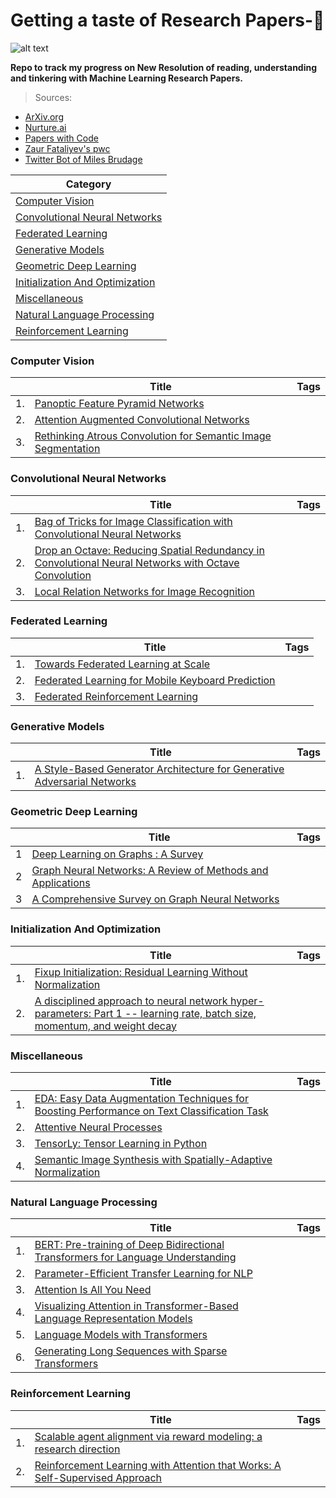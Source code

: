 # **Getting a taste of Research Papers-💯**

![alt text](https://encrypted-tbn0.gstatic.com/images?q=tbn:ANd9GcQzoY5RWPO4HIgxfyVnb4ZEUONYkBD7g6JOhxmnfjkGlKoAeZYSEQ)

**Repo to track my progress on New Resolution of reading, understanding and tinkering with Machine Learning Research Papers.**

>Sources:<br/>
* [ArXiv.org](https://arxiv.org)<br/>
* [Nurture.ai](http://nurture.ai)<br/>
* [Papers with Code](https://paperswithcode.com)<br/>
* [Zaur Fataliyev's pwc](https://github.com/zziz/pwc)<br/>
* [Twitter Bot of Miles Brudage](https://twitter.com/BrundageBot)</br>




|Category  |
|---       |
|[Computer Vision](#computer-vision)|
|[Convolutional Neural Networks](#convolutional-neural-networks)|
|[Federated Learning](#federated-learning)|
|[Generative Models](#generative-models)|
|[Geometric Deep Learning](#geometric-deep-learning) | 
|[Initialization And Optimization](#initialization-and-optimization) |
|[Miscellaneous](#miscellaneous)|
|[Natural Language Processing](#natural-language-processing)|
|[Reinforcement Learning](#reinforcement-learning)|


### Computer Vision
||Title|Tags|
|---|---|---|
|1.|[Panoptic Feature Pyramid Networks](https://arxiv.org/pdf/1901.02446.pdf)| 
|2.|[Attention Augmented Convolutional Networks](https://arxiv.org/pdf/1904.09925.pdf)
|3.|[Rethinking Atrous Convolution for Semantic Image Segmentation](https://arxiv.org/pdf/1706.05587.pdf)

### Convolutional Neural Networks
||Title |Tags|
|---|---|---|
|1.|[Bag of Tricks for Image Classification with Convolutional Neural Networks](https://arxiv.org/pdf/1812.01187.pdf)| 
|2.|[Drop an Octave: Reducing Spatial Redundancy in Convolutional Neural Networks with Octave Convolution](https://arxiv.org/pdf/1904.05049.pdf)|
|3.|[Local Relation Networks for Image Recognition](https://arxiv.org/pdf/1904.11491.pdf)|

### Federated Learning
||Title |Tags|
|---|---|---|
|1.|[Towards Federated Learning at Scale](https://arxiv.org/pdf/1902.01046.pdf)||
|2.|[Federated Learning for Mobile Keyboard Prediction](https://arxiv.org/pdf/1811.03604.pdf)|
|3.|[Federated Reinforcement Learning](https://arxiv.org/pdf/1901.08277.pdf)|

### Generative Models
||Title|Tags|
|---|---|---|
|1.|[A Style-Based Generator Architecture for Generative Adversarial Networks ](https://arxiv.org/pdf/1812.04948.pdf)|

### Geometric Deep Learning
||Title|Tags|
|---|---|---|
|1   |[Deep Learning on Graphs : A Survey](https://arxiv.org/abs/1812.04202)    |  
|2   |[Graph Neural Networks: A Review of Methods and Applications](https://arxiv.org/abs/1812.08434)    |	  
|3   |[A Comprehensive Survey on Graph Neural Networks](https://arxiv.org/abs/1901.00596)    |	 


### Initialization And Optimization
||Title|Tags|
|---|---|---|
|1.|[Fixup Initialization: Residual Learning Without Normalization](https://arxiv.org/pdf/1901.09321.pdf)|
|2.|[A disciplined approach to neural network hyper-parameters: Part 1 -- learning rate, batch size, momentum, and weight decay](https://arxiv.org/pdf/1803.09820.pdf)

### Miscellaneous
||Title|Tags|
|---|---|---|
|1.|[EDA: Easy Data Augmentation Techniques for Boosting Performance on Text Classification Task](https://arxiv.org/pdf/1901.11196.pdf)|
|2.|[Attentive Neural Processes](https://arxiv.org/pdf/1901.05761.pdf)|
|3.|[TensorLy: Tensor Learning in Python](https://arxiv.org/pdf/1610.09555.pdf)|
|4.|[Semantic Image Synthesis with Spatially-Adaptive Normalization](https://arxiv.org/pdf/1903.07291.pdf)

### Natural Language Processing
||Title  |Tags|
|--- |---     |---|
|1.|[BERT: Pre-training of Deep Bidirectional Transformers for Language Understanding](https://paperswithcode.com/paper/bert-pre-training-of-deep-bidirectional2)|
|2.|[Parameter-Efficient Transfer Learning for NLP](https://arxiv.org/pdf/1902.00751.pdf)|
|3.|[Attention Is All You Need](https://arxiv.org/pdf/1706.03762.pdf)|
|4.|[Visualizing Attention in Transformer-Based Language Representation Models](https://arxiv.org/pdf/1904.02679.pdf)|
|5.|[Language Models with Transformers](https://arxiv.org/pdf/1904.09408.pdf)
|6.|[Generating Long Sequences with Sparse Transformers](https://d4mucfpksywv.cloudfront.net/Sparse_Transformer/sparse_transformers.pdf)

### Reinforcement Learning
||Title|Tags|
|---|---|---|
|1.   |[Scalable agent alignment via reward modeling: a research direction](https://arxiv.org/pdf/1811.07871) | 
|2.|[Reinforcement Learning with Attention that Works: A Self-Supervised Approach](https://arxiv.org/pdf/1904.03367.pdf)|

